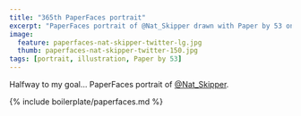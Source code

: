 ```yaml
---
title: "365th PaperFaces portrait"
excerpt: "PaperFaces portrait of @Nat_Skipper drawn with Paper by 53 on an iPad."
image: 
  feature: paperfaces-nat-skipper-twitter-lg.jpg
  thumb: paperfaces-nat-skipper-twitter-150.jpg
tags: [portrait, illustration, Paper by 53]
---
```


Halfway to my goal… PaperFaces portrait of [@Nat_Skipper](http://twitter.com/Nat_Skipper).

{% include boilerplate/paperfaces.md %}